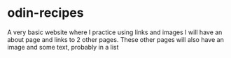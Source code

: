# odin-recipes
A very basic website where I practice using links and images
I will have an about page and links to 2 other pages.
These other pages will also have an image and some text, probably in a list